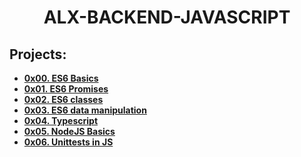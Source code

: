 <h1 align="center"><b>ALX-BACKEND-JAVASCRIPT</b></h1>

## Projects:

- **[0x00. ES6 Basics](https://github.com/codenvibes/alx-backend-javascript/tree/master/0x00-ES6_basic)**
- **[0x01. ES6 Promises](https://github.com/codenvibes/alx-backend-javascript/tree/master/0x01-ES6_promise)**
- **[0x02. ES6 classes]()**
- **[0x03. ES6 data manipulation]()**
- **[0x04. Typescript]()**
- **[0x05. NodeJS Basics]()**
- **[0x06. Unittests in JS]()**